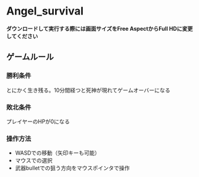 # Angel_survival

**ダウンロードして実行する際には画面サイズをFree AspectからFull HDに変更してください**

## ゲームルール
### 勝利条件
とにかく生き残る。10分間経つと死神が現れてゲームオーバーになる

### 敗北条件
プレイヤーのHPが0になる

### 操作方法
- WASDでの移動（矢印キーも可能）
- マウスでの選択
- 武器bulletでの狙う方向をマウスポインタで操作
